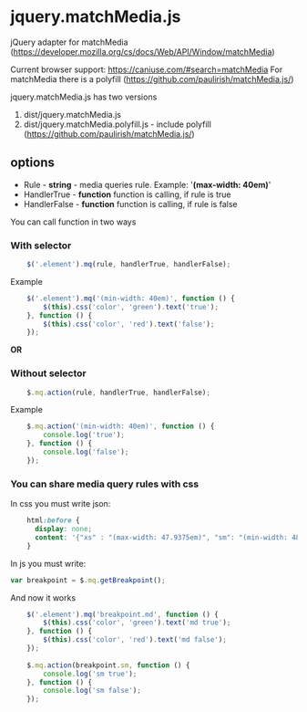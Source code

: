 # jquery.matchMedia.js
jQuery adapter for matchMedia (https://developer.mozilla.org/cs/docs/Web/API/Window/matchMedia)

Current browser support: https://caniuse.com/#search=matchMedia
For matchMedia there is a polyfill (https://github.com/paulirish/matchMedia.js/)

jquery.matchMedia.js has two versions
1. dist/jquery.matchMedia.js
2. dist/jquery.matchMedia.polyfill.js - include polyfill (https://github.com/paulirish/matchMedia.js/)

## options
* Rule - **string** - media queries rule. Example: '**(**max-width: 40em**)**'
* HandlerTrue - **function** function is calling, if rule is true
* HandlerFalse - **function** function is calling, if rule is false

You can call function in two ways

### With selector
```js
    $('.element').mq(rule, handlerTrue, handlerFalse);
```
Example
```js
    $('.element').mq('(min-width: 40em)', function () {
        $(this).css('color', 'green').text('true');
    }, function () {
        $(this).css('color', 'red').text('false');
    });
```

**OR**

### Without selector
```js
    $.mq.action(rule, handlerTrue, handlerFalse);
```
Example
```js
    $.mq.action('(min-width: 40em)', function () {
        console.log('true');
    }, function () {
        console.log('false');
    });
```


### You can share media query rules with css

In css you must write json:

```css
    html:before {
      display: none;
      content: '{"xs" : "(max-width: 47.9375em)", "sm": "(min-width: 48em) and (max-width: 61.9375em)", "md": "(min-width: 62em) and (max-width: 74.9375em)", "lg": "(min-width: 75em)"}';
    }
```

In js you must write:

```js
var breakpoint = $.mq.getBreakpoint();
```

And now it works

```js
    $('.element').mq('breakpoint.md', function () {
        $(this).css('color', 'green').text('md true');
    }, function () {
        $(this).css('color', 'red').text('md false');
    });
    
    $.mq.action(breakpoint.sm, function () {
        console.log('sm true');
    }, function () {
        console.log('sm false');
    });
```
